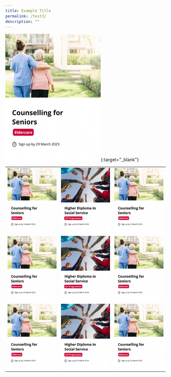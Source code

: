 ```yaml
---
title: Example Title
permalink: /test3/
description: ""
---
```

[![Eldercare](/images/eldercare-img.png)](https://ncss-ssi-staging.netlify.app/training/eldercare/){:target="_blank"}

|  |  | |
| --- | --- | --- |
| [![Eldercare](/images/eldercare-img.png)](https://ncss-ssi-staging.netlify.app/training/eldercare/) | ![](/images/hdss-img.png)  |  ![](/images/eldercare-img.png) |
| ![](/images/eldercare-img.png) | ![](/images/hdss-img.png)  |  ![](/images/eldercare-img.png)
| ![](/images/eldercare-img.png) | ![](/images/hdss-img.png)  |  ![](/images/eldercare-img.png)